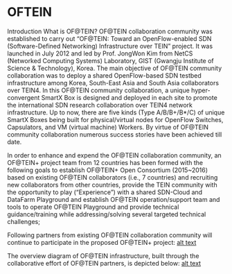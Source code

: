 # OFTEIN 
Introduction
What is OF@TEIN?
OF@TEIN collaboration community was established to carry out “OF@TEIN: Toward an OpenFlow-enabled SDN (Software-Defined Networking) Infrastructure over TEIN” project. It was launched in July 2012 and led by Prof. JongWon Kim from NetCS (Networked Computing Systems) Laboratory, GIST (Gwangju Institute of Science & Technology), Korea. The main objective of OF@TEIN community collaboration was to deploy a shared OpenFlow-based SDN testbed infrastructure among Korea, South-East Asia and South Asia collaborators over TEIN4. In this OF@TEIN community collaboration, a unique hyper-convergent SmartX Box is designed and deployed in each site to promote the international SDN research collaboration over TEIN4 network infrastructure. Up to now, there are five kinds (Type A/B/B+/B*/C) of unique SmartX Boxes being built for physical/virtual nodes for OpenFlow Switches, Capsulators, and VM (virtual machine) Workers. By virtue of OF@TEIN community collaboration numerous success stories have been achieved till date.

In order to enhance and expend the OF@TEIN collaboration community, an OF@TEIN+ project team from 12 countries has been formed with the following goals to establish OF@TEIN+ Open Consortium (2015~2016) based on existing OF@TEIN collaborators (i.e., 7 countries) and recruiting new collaborators from other countries, provide the TEIN community with the opportunity to play (“Experience”) with a shared SDN-Cloud and DataFarm Playground and establish OF@TEIN operation/support team and tools to operate OF@TEIN Playground and provide technical guidance/training while addressing/solving several targeted technical challenges;

Following partners from existing OF@TEIN collaboration community will continue to participate in the proposed OF@TEIN+ project:
[alt text](http://oftein.net/attachments/download/128/OF@TEIN%20Community.png)

The overview diagram of OF@TEIN infrastructure, built through the collaborative effort of OF@TEIN partners, is depicted below: 
[alt text](http://oftein.net/attachments/download/155/OF@TEIN-Infra.PNG)
